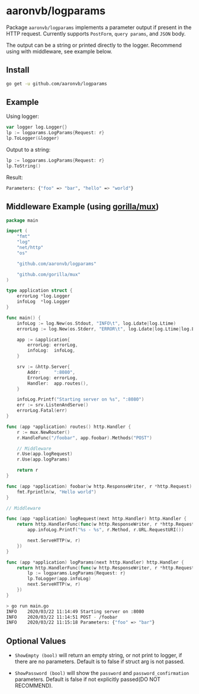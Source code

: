 # aaronvb/logparams
Package `aaronvb/logparams` implements a parameter output if present in the HTTP request. Currently supports `PostForm`, `query params`, and `JSON` body.

The output can be a string or printed directly to the logger. Recommend using with middleware, see example below.

## Install
```sh
go get -u github.com/aaronvb/logparams
```

## Example
Using logger:
```go
var logger log.Logger{}
lp := logparams.LogParams{Request: r}
lp.ToLogger(&logger)
```

Output to a string:
```go
lp := logparams.LogParams{Request: r}
lp.ToString()
```

Result:
```sh
Parameters: {"foo" => "bar", "hello" => "world"}
```

## Middleware Example (using [gorilla/mux](https://github.com/gorilla/mux))
```go
package main

import (
	"fmt"
	"log"
	"net/http"
	"os"

	"github.com/aaronvb/logparams"

	"github.com/gorilla/mux"
)

type application struct {
	errorLog *log.Logger
	infoLog  *log.Logger
}

func main() {
	infoLog := log.New(os.Stdout, "INFO\t", log.Ldate|log.Ltime)
	errorLog := log.New(os.Stderr, "ERROR\t", log.Ldate|log.Ltime|log.Lshortfile)

	app := &application{
		errorLog: errorLog,
		infoLog:  infoLog,
	}

	srv := &http.Server{
		Addr:     ":8080",
		ErrorLog: errorLog,
		Handler:  app.routes(),
	}

	infoLog.Printf("Starting server on %s", ":8080")
	err := srv.ListenAndServe()
	errorLog.Fatal(err)
}

func (app *application) routes() http.Handler {
	r := mux.NewRouter()
	r.HandleFunc("/foobar", app.foobar).Methods("POST")

	// Middleware
	r.Use(app.logRequest)
	r.Use(app.logParams)

	return r
}

func (app *application) foobar(w http.ResponseWriter, r *http.Request) {
	fmt.Fprintln(w, "Hello world")
}

// Middleware

func (app *application) logRequest(next http.Handler) http.Handler {
	return http.HandlerFunc(func(w http.ResponseWriter, r *http.Request) {
		app.infoLog.Printf("%s - %s", r.Method, r.URL.RequestURI())

		next.ServeHTTP(w, r)
	})
}

func (app *application) logParams(next http.Handler) http.Handler {
	return http.HandlerFunc(func(w http.ResponseWriter, r *http.Request) {
		lp := logparams.LogParams{Request: r}
		lp.ToLogger(app.infoLog)
		next.ServeHTTP(w, r)
	})
}
```

```sh
> go run main.go
INFO	2020/03/22 11:14:49 Starting server on :8080
INFO	2020/03/22 11:14:51 POST - /foobar
INFO	2020/03/22 11:15:18 Parameters: {"foo" => "bar"}
```

## Optional Values
- `ShowEmpty (bool)` will return an empty string, or not print to logger, if there are no parameters. Default is to false if struct arg is not passed.

- `ShowPassword (bool)` will show the `password` and `password_confirmation` parameters. Default is false if not explicitly passed(DO NOT RECOMMEND).
